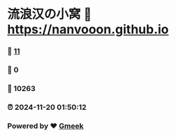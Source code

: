 # 流浪汉の小窝 :link: https://nanvooon.github.io 
### :page_facing_up: [11](https://nanvooon.github.io/tag.html) 
### :speech_balloon: 0 
### :hibiscus: 10263 
### :alarm_clock: 2024-11-20 01:50:12 
### Powered by :heart: [Gmeek](https://github.com/Meekdai/Gmeek)
